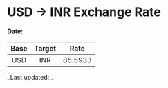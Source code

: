 # USD → INR Exchange Rate

**Date:** 

| Base | Target | Rate  |
|:----:|:------:|:-----:|
| USD  | INR    | 85.5933 |

_Last updated: _